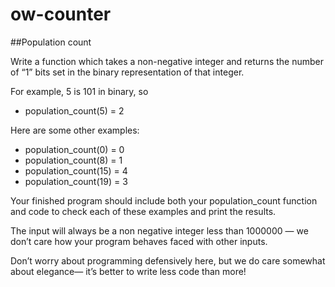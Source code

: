 # ow-counter

##Population count

Write a function which takes a non-negative integer and returns the number of “1” bits set
in the binary representation of that integer. 

For example, 5 is 101 in binary, so

* population_count(5) = 2

Here are some other examples:

* population_count(0) = 0
* population_count(8) = 1
* population_count(15) = 4
* population_count(19) = 3

Your finished program should include both your population_count function and code to check each of
these examples and print the results.

The input will always be a non negative integer less than 1000000 — we don’t care how your program
behaves faced with other inputs. 

Don’t worry about programming defensively here, but we do care somewhat about elegance— it’s better to write less code than more!